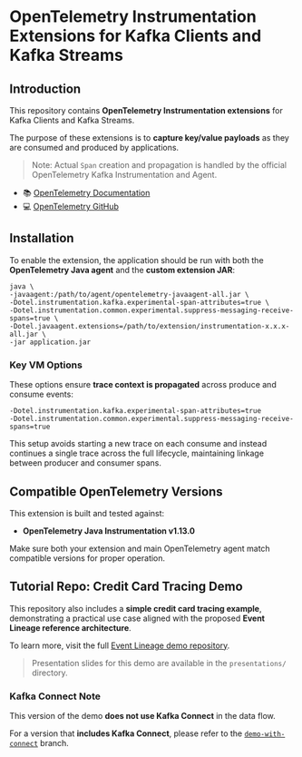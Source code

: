 # OpenTelemetry Instrumentation Extensions for Kafka Clients and Kafka Streams

## Introduction

This repository contains **OpenTelemetry Instrumentation extensions** for Kafka Clients and Kafka Streams.

The purpose of these extensions is to **capture key/value payloads** as they are consumed and produced by applications.

> Note: Actual `Span` creation and propagation is handled by the official OpenTelemetry Kafka Instrumentation and Agent.

- 📚 [OpenTelemetry Documentation](https://opentelemetry.io/)
- 💻 [OpenTelemetry GitHub](https://github.com/open-telemetry)

## Installation

To enable the extension, the application should be run with both the **OpenTelemetry Java agent** and the **custom extension JAR**:

```
java \
-javaagent:/path/to/agent/opentelemetry-javaagent-all.jar \
-Dotel.instrumentation.kafka.experimental-span-attributes=true \
-Dotel.instrumentation.common.experimental.suppress-messaging-receive-spans=true \
-Dotel.javaagent.extensions=/path/to/extension/instrumentation-x.x.x-all.jar \
-jar application.jar
```

### Key VM Options

These options ensure **trace context is propagated** across produce and consume events:

```
-Dotel.instrumentation.kafka.experimental-span-attributes=true
-Dotel.instrumentation.common.experimental.suppress-messaging-receive-spans=true
```

This setup avoids starting a new trace on each consume and instead continues a single trace across the full lifecycle, maintaining linkage between producer and consumer spans.

## Compatible OpenTelemetry Versions

This extension is built and tested against:

* **OpenTelemetry Java Instrumentation v1.13.0**

Make sure both your extension and main OpenTelemetry agent match compatible versions for proper operation.


## Tutorial Repo: Credit Card Tracing Demo

This repository also includes a **simple credit card tracing example**, demonstrating a practical use case aligned with the proposed **Event Lineage reference architecture**.

To learn more, visit the full [Event Lineage demo repository](https://github.com/confluentinc/csid-event-lineage-demos).

> Presentation slides for this demo are available in the `presentations/` directory.

### Kafka Connect Note

This version of the demo **does not use Kafka Connect** in the data flow.

For a version that **includes Kafka Connect**, please refer to the [`demo-with-connect`](https://github.com/confluentinc/csid-event-lineage-demos/tree/demo-with-connect) branch.
